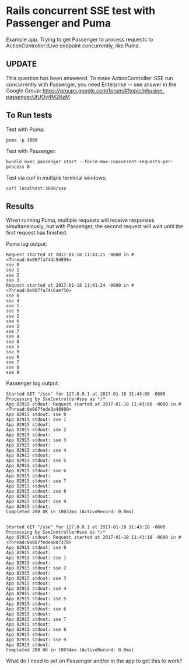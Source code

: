 Rails concurrent SSE test with Passenger and Puma
===

Example app. Trying to get Passenger to process requests to ActionController::Live endpoint concurrently, like Puma.


UPDATE
----

This question has been answered. To make ActionController::SSE run concurrently with Passenger, you need Enterprise -- see answer in the Google Group:
https://groups.google.com/forum/#!topic/phusion-passenger/JtUOv4M2RzM


To Run tests
---

Test with Puma:

    puma -p 3000

Test with Passenger:

    bundle exec passenger start --force-max-concurrent-requests-per-process 0

Test via curl in multiple terminal windows:

    curl localhost:3000/sse


Results
---
When running Puma, multiple requests will receive responses simultanelously, 
but with Passenger, the second request will wait until the first request has finished.

Puma log output:

```
Request started at 2017-01-18 11:41:21 -0600 in #<Thread:0x007fa74dc9d898>
sse 0
sse 1
sse 2
sse 3
Request started at 2017-01-18 11:41:24 -0600 in #<Thread:0x007fa74c6aef50>
sse 0
sse 4
sse 1
sse 5
sse 2
sse 6
sse 3
sse 7
sse 4
sse 8
sse 5
sse 9
sse 6
sse 7
sse 8
sse 9
```

Passenger log output:

```
Started GET "/sse" for 127.0.0.1 at 2017-01-18 11:43:08 -0600
Processing by SseController#sse as */*
App 82915 stdout: Request started at 2017-01-18 11:43:08 -0600 in #<Thread:0x007fede3a48980>
App 82915 stdout: sse 0
App 82915 stdout: sse 1
App 82915 stdout: 
App 82915 stdout: sse 2
App 82915 stdout: 
App 82915 stdout: sse 3
App 82915 stdout: 
App 82915 stdout: sse 4
App 82915 stdout: 
App 82915 stdout: sse 5
App 82915 stdout: 
App 82915 stdout: sse 6
App 82915 stdout: 
App 82915 stdout: sse 7
App 82915 stdout: 
App 82915 stdout: sse 8
App 82915 stdout: 
App 82915 stdout: sse 9
App 82915 stdout: 
Completed 200 OK in 10033ms (ActiveRecord: 0.0ms)


Started GET "/sse" for 127.0.0.1 at 2017-01-18 11:43:18 -0600
Processing by SseController#sse as */*
App 82915 stdout: Request started at 2017-01-18 11:43:18 -0600 in #<Thread:0x007fede9807378>
App 82915 stdout: sse 0
App 82915 stdout: 
App 82915 stdout: sse 1
App 82915 stdout: 
App 82915 stdout: sse 2
App 82915 stdout: 
App 82915 stdout: sse 3
App 82915 stdout: 
App 82915 stdout: sse 4
App 82915 stdout: 
App 82915 stdout: sse 5
App 82915 stdout: 
App 82915 stdout: sse 6
App 82915 stdout: 
App 82915 stdout: sse 7
App 82915 stdout: 
App 82915 stdout: sse 8
App 82915 stdout: 
App 82915 stdout: sse 9
App 82915 stdout: 
Completed 200 OK in 10034ms (ActiveRecord: 0.0ms)
```


What do I need to set on Passenger and/or in the app to get this to work?
